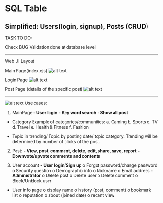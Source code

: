 # SQL Table
Simplified: Users(login, signup),  Posts (CRUD)
------------------------------------
TASK TO DO:

Check BUG
Validation done at database level

-------------------------------
Web UI Layout

Main Page(index.ejs)
![alt text](https://github.com/e0895846/TIC2601_Team4/blob/Develop/ReadMe%20Related/UI%20Layout/Index.png)

Login Page
![alt text](https://github.com/e0895846/TIC2601_Team4/blob/Develop/ReadMe%20Related/UI%20Layout/Login.png)

Post Page (details of the specific post)
![alt text](https://github.com/e0895846/TIC2601_Team4/blob/Develop/ReadMe%20Related/UI%20Layout/Post.png)

-------------------------------------


![alt text](https://github.com/e0895846/TIC2601_Team4/blob/Develop/ReadMe%20Related/Full%20Schema%20Table.jpg)
Use cases:
1.	MainPage
**-	User login**
**-	Key word search**
**-	Show all post**
-	Category
Example of categories/communities:
a.	Gaming
b.	Sports
c.	TV
d.	Travel
e.	Health & Fitness
f.	Fashion

-	Topic in trending/ Topic by posting date/ topic category. Trending will be determined by number of clicks of the post.


2.	Post:
**-	View, post, comment, delete, edit, share, save, report**
**-	Downvote/upvote comments and contents**

3.	User account
**-	User login/Sign up**
o	Forgot password/change password
o	Security question
o	Demographic info
o	Nickname
o	Email address
**-	Administrator**
o	Delete post
o	Delete user
o	Delete comment
o	Block/Unblock user

-	User info page
o	display name
o	history (post, comment)
o	bookmark list
o	reputation
o	about (joined date)
o	recent view
